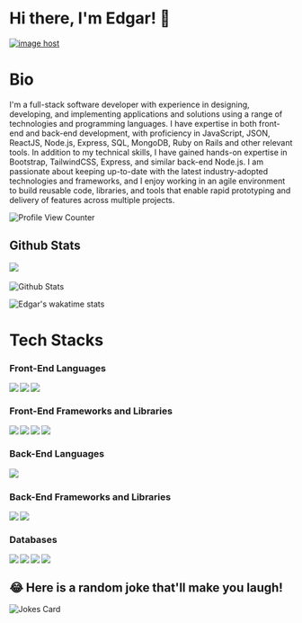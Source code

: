 # Hi there, I'm Edgar! 👋

<a href="" target="_blank"><img src="" alt="image host"/></a>
# Bio 

I'm a full-stack software developer with experience in designing, developing, and implementing applications and solutions using a range of technologies and programming languages. I have expertise in both front-end and back-end development, with proficiency in JavaScript, JSON, ReactJS, Node.js, Express, SQL, MongoDB, Ruby on Rails and other relevant tools.
In addition to my technical skills, I have gained hands-on expertise in Bootstrap, TailwindCSS, Express, and similar back-end Node.js. I am passionate about keeping up-to-date with the latest industry-adopted technologies and frameworks, and I enjoy working in an agile environment to build reusable code, libraries, and tools that enable rapid prototyping and delivery of features across multiple projects.

![Profile View Counter](https://komarev.com/ghpvc/?username=EdgarMacharia)

## Github Stats


<a href="https://readme-stats-cfgj2cxdy.vercel.app/api?username=EdgarMacharia&count_private=true&show_icons=true&theme=cobalt">
  <img  align="left" src = "https://github-readme-streak-stats.herokuapp.com/?user=EdMash00&theme=gotham">
</a>
<br/>
<br/>

<img src="https://github-readme-stats.vercel.app/api?username=EdMash00&theme=radical&show_icons=true" alt="Github Stats"/>

![Edgar's wakatime stats](https://github-readme-stats.vercel.app/api/wakatime?username=EdgarMacharia&theme=gotham&layout=compact)
<br/>

# Tech Stacks

### Front-End Languages 

<img src= "https://img.shields.io/badge/html5-%23E34F26.svg?style=for-the-badge&logo=html5&logoColor=white" align="left" />
<img src= "https://img.shields.io/badge/css3-%231572B6.svg?style=for-the-badge&logo=css3&logoColor=white" align="left"/>
<img src="https://img.shields.io/badge/javascript-%23323330.svg?style=for-the-badge&logo=javascript&logoColor=%23F7DF1E" align="left"/> <br/>

### Front-End Frameworks and Libraries

<img src="https://img.shields.io/badge/tailwindcss-%2338B2AC.svg?style=for-the-badge&logo=tailwindcss&logoColor=white" align="left"/>
<img src="https://img.shields.io/badge/bootstrap-%23563D7C.svg?style=for-the-badge&logo=bootstrap&logoColor=white" align="left"/>
<img src="https://img.shields.io/badge/react-%2320232a.svg?style=for-the-badge&logo=react&logoColor=%2361DAFB" align="left"/>
<img src="https://img.shields.io/badge/jquery-%230769AD.svg?style=for-the-badge&logo=jquery&logoColor=white" align="left"/> <br/>

### Back-End Languages
<img src = "https://img.shields.io/badge/ruby-%23CC342D.svg?style=for-the-badge&logo=ruby&logoColor=white" align = "left"/> <br/>

### Back-End Frameworks and Libraries
<img src = "https://img.shields.io/badge/rails-%23CC0000.svg?style=for-the-badge&logo=ruby-on-rails&logoColor=white" align = "left"/>
<img src = "https://img.shields.io/badge/node.js-6DA55F?style=for-the-badge&logo=node.js&logoColor=white" align = "left"/> <br/>

### Databases

<img src="https://img.shields.io/badge/Firebase-039BE5?style=for-the-badge&logo=Firebase&logoColor=white" align="left"/>
<img src="https://img.shields.io/badge/mysql-%2300f.svg?style=for-the-badge&logo=mysql&logoColor=white" align= "left" />
<img src="https://img.shields.io/badge/sqlite-%2307405e.svg?style=for-the-badge&logo=sqlite&logoColor=white" align = "left" />
<img src="https://img.shields.io/badge/MongoDB-47A248?style=for-the-badge&logo=mongodb&logoColor=white" align="left"/> <br/>


## 😂 Here is a random joke that'll make you laugh!
![Jokes Card](https://readme-jokes.vercel.app/api)

